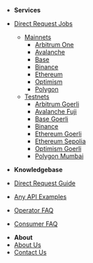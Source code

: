* **Services**
* [Direct Request Jobs](/services/direct-request-jobs/Jobs-and-Pricing)
  * [Mainnets](/services/direct-request-jobs/mainnets/Mainnets)
    * [Arbitrum One](/services/direct-request-jobs/mainnets/Arbitrum-One-Mainnet-Jobs "Arbitrum One Mainnet Jobs")
    * [Avalanche](/services/direct-request-jobs/mainnets/Avalanche-CChain-Mainnet-Jobs "Avalanche C-Chain Mainnet Jobs")
    * [Base](/services/direct-request-jobs/mainnets/Base-Mainnet-Jobs "Base Mainnet Jobs")
    * [Binance](/services/direct-request-jobs/mainnets/Binance-Mainnet-Jobs "Binance Mainnet Jobs")
    * [Ethereum](/services/direct-request-jobs/mainnets/Ethereum-Mainnet-Jobs "Ethereum Mainnet Jobs")
    * [Optimism](/services/direct-request-jobs/mainnets/Optimism-Mainnet-Jobs "Optimism Mainnet Jobs")
    * [Polygon](/services/direct-request-jobs/mainnets/Polygon-Mainnet-Jobs "Polygon Mainnet Jobs")
  * [Testnets](/services/direct-request-jobs/testnets/Testnets)
    * [Arbitrum Goerli](/services/direct-request-jobs/testnets/Arbitrum-Goerli-Testnet-Jobs "Arbitrum Goerli Testnet Jobs")
    * [Avalanche Fuji](/services/direct-request-jobs/testnets/Avalanche-Fuji-Testnet-Jobs "Avalanche Fuji Testnet Jobs")
    * [Base Goerli](/services/direct-request-jobs/testnets/Base-Goerli-Testnet-Jobs "Base Goerli Testnet Jobs")
    * [Binance](/services/direct-request-jobs/testnets/Binance-Testnet-Jobs "Binance Testnet Jobs")
    * [Ethereum Goerli](/services/direct-request-jobs/testnets/Ethereum-Goerli-Testnet-Jobs "Ethereum Goerli Testnet Jobs")
    * [Ethereum Sepolia](/services/direct-request-jobs/testnets/Ethereum-Sepolia-Testnet-Jobs "Ethereum Sepolia Testnet Jobs")
    * [Optimism Goerli](/services/direct-request-jobs/testnets/Optimism-Goerli-Testnet-Jobs "Optimism Goerli Testnet Jobs")
    * [Polygon Mumbai](/services/direct-request-jobs/testnets/Polygon-Mumbai-Testnet-Jobs "Polygon Mumbai Testnet Jobs")
    
* **Knowledgebase**
* [Direct Request Guide](/knowledgebase/Direct-Request-Guide)
* [Any API Examples](/services/direct-request-jobs/examples/Any-API-Guide "Polygon Mainnet Jobs")
* [Operator FAQ](/knowledgebase/Chainlink-Operators-FAQ "FAQ - Chainlink Node Operators")
* [Consumer FAQ](/knowledgebase/Chainlink-Users-FAQ "FAQ - Chainlink Data Consumers")
<!--  * [External Adapters](/knowledgebase/External-Adapters "FAQ - External Adapters") -->
* **About**
* [About Us](/about/About "About LinkWell Nodes")
* [Contact Us](https://linkwellnodes.io/Home.html#contact-us "Contact LinkWell Nodes")

<!-- * Getting Started
  * [Overview](/README)
  * [Step 1: AWS Account Setup](/guides/AWS-Account-Setup "Setting up your AWS account")
  * [Step 2: Deploy the Admin Stack](/guides/Admin-Template "Deploying the AWS Cloudformation admin template")
  * [Step 3: Deploy your first chain](/guides/Chainlink-Template "Deploying the AWS Cloudformation Chainlink templates")
* Operations
  * [Blockchain Nodes](/guides/Full-Nodes "Documentation For Operating Full Nodes")
  * [Chainlink Nodes](/guides/Chainlink-Template "Documentation For Operating Chainlink Nodes")
  * [External Adapters](/guides/External-Adapters "Documentation For Operating Chainlink External Adapters")
* Monitoring Tools
  * [Cloudwatch](/guides/Cloudwatch-Monitoring "Monitoring and Alerting With AWS Cloudwatch and SNS")
  * [Splunk](/guides/Splunk "Advanced Monitoring Alerting and Analytics For Chainlink Node Infrastructure")
* Client Requests
  * [Direct Requests](/guides/Serving-Direct-Request-Jobs "Serving Direct Request Jobs")
  * [External Adapters](/guides/Deploying-External-Adapters "Deploying an External Adapter")
* Miscellaneous
  * [Logging](/guides/Logging-Fluentd "Logging via Fluentd")
  * [Container Metrics](/guides/Docker-Metrics "Container Metrics")
  * [Host Metrics](/guides/Host-Metrics "Host Metrics")
  * [Web3 Failover Proxy](/guides/Caddy-Reverse-Proxy "Web3 Failover via Caddy Reverse Proxy")
  * [Push Notifications](/guides/Pushover-Setup "Receiving Push Notifications via the Pushover app")
* Backup and Recovery
  * [Chainlink Keys](/guides/Backup-Restore-Chainlink-Keys "Backing Up and Restoring Chainlink Keys")
  * [Chainlink Database](/guides/Backup-Restore-Chainlink-Database "Backing Up and Restoring Chainlink Database")
  * [Blockchain Data](/guides/Backup-Restore-Blockchain-Full-Node "Backing Up and Restoring Your Blockchain Full Node")
* LinkWell Nodes
  * [About](/guides/About "About LinkWell Nodes")
  * [Contact](/guides/Contact "Contact LinkWell Nodes") -->
